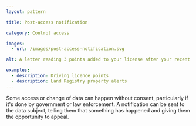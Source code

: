 ```yaml
---
layout: pattern

title: Post-access notification

category: Control access

images:
  - url: /images/post-access-notification.svg

alt: A letter reading 3 points added to your license after your recent road traffic offence.

examples:
  - description: Driving licence points
  - description: Land Registry property alerts
---
```


Some access or change of data can happen without consent, particularly if it's done by government or law enforcement. A notification can be sent to the data subject, telling them that something has happened and giving them the opportunity to appeal.
